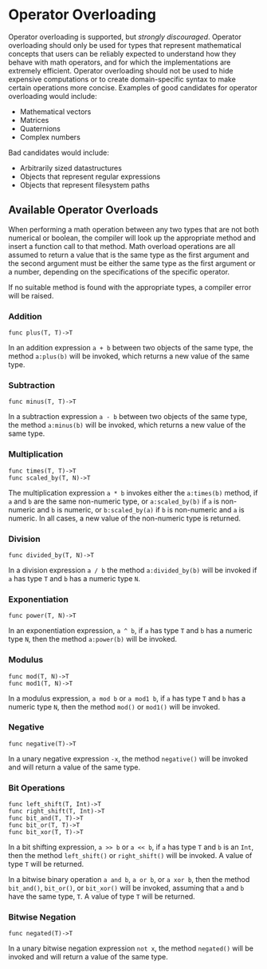 # Operator Overloading

Operator overloading is supported, but _strongly discouraged_. Operator
overloading should only be used for types that represent mathematical concepts
that users can be reliably expected to understand how they behave with math
operators, and for which the implementations are extremely efficient. Operator
overloading should not be used to hide expensive computations or to create
domain-specific syntax to make certain operations more concise. Examples of
good candidates for operator overloading would include:

- Mathematical vectors
- Matrices
- Quaternions
- Complex numbers

Bad candidates would include:

- Arbitrarily sized datastructures
- Objects that represent regular expressions
- Objects that represent filesystem paths

## Available Operator Overloads

When performing a math operation between any two types that are not both
numerical or boolean, the compiler will look up the appropriate method and
insert a function call to that method. Math overload operations are all assumed
to return a value that is the same type as the first argument and the second
argument must be either the same type as the first argument or a number,
depending on the specifications of the specific operator.

If no suitable method is found with the appropriate types, a compiler error
will be raised.

### Addition

```
func plus(T, T)->T
```

In an addition expression `a + b` between two objects of the same type, the
method `a:plus(b)` will be invoked, which returns a new value of the same type.

### Subtraction

```
func minus(T, T)->T
```

In a subtraction expression `a - b` between two objects of the same type, the
method `a:minus(b)` will be invoked, which returns a new value of the same type.

### Multiplication

```
func times(T, T)->T
func scaled_by(T, N)->T
```

The multiplication expression `a * b` invokes either the `a:times(b)` method,
if `a` and `b` are the same non-numeric type, or `a:scaled_by(b)` if `a` is
non-numeric and `b` is numeric, or `b:scaled_by(a)` if `b` is non-numeric and
`a` is numeric. In all cases, a new value of the non-numeric type is returned.

### Division

```
func divided_by(T, N)->T
```

In a division expression `a / b` the method `a:divided_by(b)` will be invoked
if `a` has type `T` and `b` has a numeric type `N`.

### Exponentiation

```
func power(T, N)->T
```

In an exponentiation expression, `a ^ b`, if `a` has type `T` and `b` has a
numeric type `N`, then the method `a:power(b)` will be invoked.

### Modulus

```
func mod(T, N)->T
func mod1(T, N)->T
```

In a modulus expression, `a mod b` or `a mod1 b`, if `a` has type `T` and `b`
has a numeric type `N`, then the method `mod()` or `mod1()` will be invoked.

### Negative

```
func negative(T)->T
```

In a unary negative expression `-x`, the method `negative()` will be invoked
and will return a value of the same type.

### Bit Operations

```
func left_shift(T, Int)->T
func right_shift(T, Int)->T
func bit_and(T, T)->T
func bit_or(T, T)->T
func bit_xor(T, T)->T
```

In a bit shifting expression, `a >> b` or `a << b`, if `a` has type `T` and `b`
is an `Int`, then the method `left_shift()` or `right_shift()` will be invoked.
A value of type `T` will be returned.

In a bitwise binary operation `a and b`, `a or b`, or `a xor b`, then the
method `bit_and()`, `bit_or()`, or `bit_xor()` will be invoked, assuming that
`a` and `b` have the same type, `T`. A value of type `T` will be returned.

### Bitwise Negation

```
func negated(T)->T
```

In a unary bitwise negation expression `not x`, the method `negated()` will be
invoked and will return a value of the same type.
